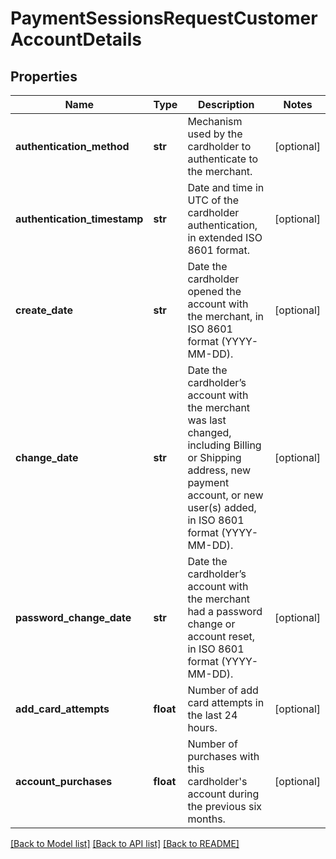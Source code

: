 # PaymentSessionsRequestCustomerAccountDetails

## Properties
Name | Type | Description | Notes
------------ | ------------- | ------------- | -------------
**authentication_method** | **str** | Mechanism used by the cardholder to authenticate to the merchant. | [optional] 
**authentication_timestamp** | **str** | Date and time in UTC of the cardholder authentication, in extended ISO 8601 format. | [optional] 
**create_date** | **str** | Date the cardholder opened the account with the merchant, in ISO 8601 format (YYYY-MM-DD). | [optional] 
**change_date** | **str** | Date the cardholder’s account with the merchant was last changed, including Billing or Shipping address, new payment account, or new user(s) added, in ISO 8601 format (YYYY-MM-DD). | [optional] 
**password_change_date** | **str** | Date the cardholder’s account with the merchant had a password change or account reset, in ISO 8601 format (YYYY-MM-DD). | [optional] 
**add_card_attempts** | **float** | Number of add card attempts in the last 24 hours. | [optional] 
**account_purchases** | **float** | Number of purchases with this cardholder&#39;s account during the previous six months. | [optional] 

[[Back to Model list]](../README.md#documentation-for-models) [[Back to API list]](../README.md#documentation-for-api-endpoints) [[Back to README]](../README.md)


